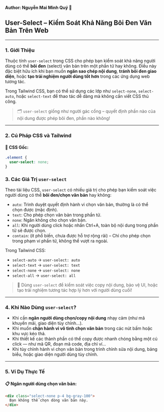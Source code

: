 **Author: Nguyễn Mai Minh Quý 📘**

## User-Select – Kiểm Soát Khả Năng Bôi Đen Văn Bản Trên Web

---

### 1. **Giới Thiệu**

Thuộc tính `user-select` trong CSS cho phép bạn kiểm soát khả năng người dùng có thể **bôi đen** (select) văn bản trên một phần tử hay không. Điều này đặc biệt hữu ích khi bạn muốn **ngăn sao chép nội dung**, **tránh bôi đen giao diện**, hoặc **tạo trải nghiệm người dùng tốt hơn** trong các ứng dụng web tương tác.

Trong Tailwind CSS, bạn có thể sử dụng các lớp như `select-none`, `select-auto`, hoặc `select-text` để thao tác dễ dàng mà không cần viết CSS thủ công.

> 🗂️ `user-select` giống như người gác cổng – quyết định phần nào của nội dung được phép bôi đen, phần nào không!

---

### 2. **Cú Pháp CSS và Tailwind**

#### 📌 CSS Gốc:

```css
.element {
  user-select: none;
}
```

### 3. **Các Giá Trị `user-select`**

Theo tài liệu CSS, `user-select` có nhiều giá trị cho phép bạn kiểm soát việc người dùng có thể **bôi đen/chọn văn bản** hay không:

- `auto`: Trình duyệt quyết định hành vi chọn văn bản, thường là có thể chọn được (mặc định).
- `text`: Cho phép chọn văn bản trong phần tử.
- `none`: Ngăn không cho chọn văn bản.
- `all`: Khi người dùng click hoặc nhấn Ctrl+A, toàn bộ nội dung trong phần tử sẽ được chọn.
- `contain`: (ít phổ biến, chưa được hỗ trợ rộng rãi) – Chỉ cho phép chọn trong phạm vi phần tử, không thể vượt ra ngoài.

Trong Tailwind CSS:

- `select-auto` → `user-select: auto`
- `select-text` → `user-select: text`
- `select-none` → `user-select: none`
- `select-all` → `user-select: all`

> 🧠 Dùng `user-select` để kiểm soát việc copy nội dung, bảo vệ UI, hoặc tạo trải nghiệm tương tác hợp lý hơn với người dùng cuối!

---

### 4. **Khi Nào Dùng `user-select`?**

- Khi cần **ngăn người dùng chọn/copy nội dung** nhạy cảm (như mã khuyến mãi, giao diện tùy chỉnh...).
- Khi muốn **chặn hành vi vô tình chọn văn bản** trong các nút bấm hoặc khu vực kéo thả.
- Khi thiết kế các thành phần có thể copy được nhanh chóng bằng một cú click — như mã QR, đoạn mã code, địa chỉ ví...
- Khi tùy chỉnh hành vi chọn văn bản trong trình chỉnh sửa nội dung, bảng biểu, hoặc giao diện người dùng tùy chỉnh.

---

### 5. **Ví Dụ Thực Tế**

#### 📋 Ngăn người dùng chọn văn bản:

```html
<div class="select-none p-4 bg-gray-100">
  Bạn không thể chọn dòng văn bản này.
</div>
